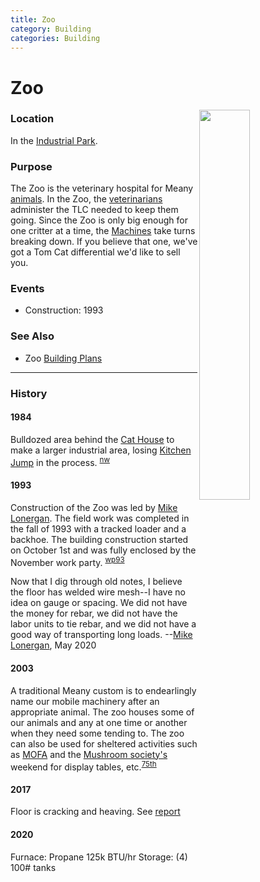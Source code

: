 ```yaml
---
title: Zoo
category: Building
categories: Building
---
```

# Zoo
<img src="/img/2020-Zoo.jpeg" style="width: 40%;" align="right">

### Location

In the [Industrial Park](Industrial-Park).

### Purpose

The Zoo is the veterinary hospital for Meany [animals](Machines). In the Zoo, the [veterinarians](/Person/Mechanic) administer the TLC needed to keep them going. Since the Zoo is only big enough for one critter at a time, the [Machines](Machines) take turns breaking down. If you believe that one, we've got a Tom Cat differential we'd like to sell you.

### Events
- Construction: 1993

### See Also

- Zoo [Building Plans](https://github.com/MeanyLodge/meanylodge.github.com/blob/master/reference/1993-Zoo-Plans.pdf)

---
### History

#### 1984

Bulldozed area behind the [Cat House](Cat-House) to make a larger industrial area, losing [Kitchen Jump](/Run/Kitchen-Jump) in the process. <sup>[nw][]</sup>

#### 1993

Construction of the Zoo was led by [Mike Lonergan](/Person/Mike-Lonergan). The field work was completed in the fall of 1993 with a tracked loader and a backhoe. The building construction started on October 1st and was fully enclosed by the November work party. <sup>[wp93][]</sup>

Now that I dig through old notes, I believe the floor has welded wire mesh--I have no idea on gauge or spacing.  We did not have the money for rebar, we did not have the labor units to tie rebar, and we did not have a good way of transporting long loads. --[Mike Lonergan](/Person/Mike-Lonergan), May 2020

#### 2003

A traditional Meany custom is to endearlingly name our mobile machinery after an appropriate animal. The zoo houses some of our animals and any at one time or another when they need some tending to. The zoo can also be used for sheltered activities such as [MOFA](MOFA) and the [Mushroom society's](Mushroom-Weekend) weekend for display tables, etc.<sup>[75th][]</sup>

#### 2017

Floor is cracking and heaving. See [report](https://github.com/MeanyLodge/meanylodge.github.com/blob/master/reference/2017-Zoo-Floor.pdf)

#### 2020

Furnace: Propane 125k BTU/hr
Storage: (4) 100# tanks


[75th]: Anniversary#75th
[nw]: Names-Walt "Meany Names by Walter Little, 1984"
[wp93]: Work-Parties#1993
